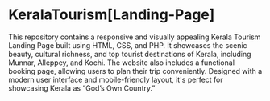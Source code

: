 # KeralaTourism[Landing-Page]
This repository contains a responsive and visually appealing Kerala Tourism Landing Page built using HTML, CSS, and PHP. It showcases the scenic beauty, cultural richness, and top tourist destinations of Kerala, including Munnar, Alleppey, and Kochi. The website also includes a functional booking page, allowing users to plan their trip conveniently. Designed with a modern user interface and mobile-friendly layout, it's perfect for showcasing Kerala as “God’s Own Country.”
